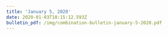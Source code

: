 ```yaml
---
title: 'January 5, 2020'
date: 2020-01-03T18:15:12.593Z
bulletin_pdf: /img/combination-bulletin-january-5-2020.pdf
---
```


